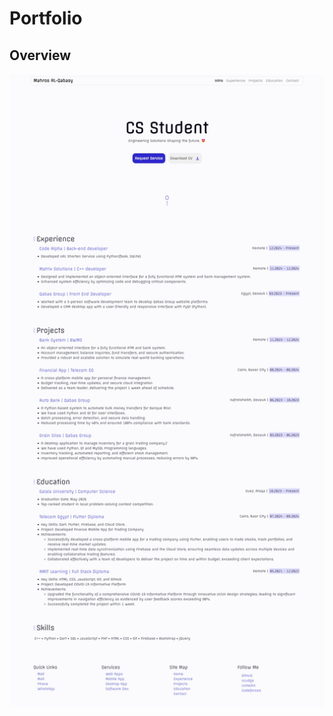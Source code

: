 # Portfolio

## Overview

![Front-end Diploma Task_02](./assets/Screenshot_26-12-2024_0533_127.0.0.1.jpeg)
